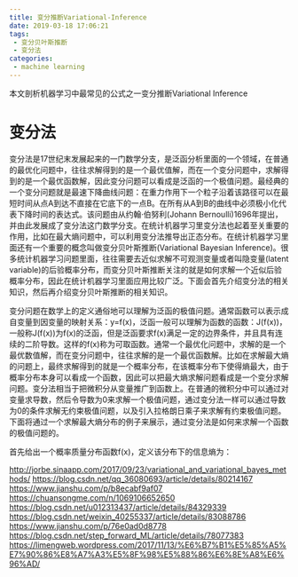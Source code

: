 ```yaml
---
title: 变分推断Variational-Inference
date: 2019-03-18 17:06:21
tags:
 - 变分贝叶斯推断
 - 变分法
categories:
 - machine learning
---
```

本文剖析机器学习中最常见的公式之一变分推断Variational Inference
<!--more-->
# 变分法
变分法是17世纪末发展起来的一门数学分支，是泛函分析里面的一个领域，在普通的最优化问题中，往往求解得到的是一个最优值解，而在一个变分问题中，求解得到的是一个最优函数解，因此变分问题可以看成是泛函的一个极值问题。最经典的一个变分问题就是最速下降曲线问题：在重力作用下一个粒子沿着该路径可以在最短时间从点A到达不直接在它底下的一点B。在所有从A到B的曲线中必须极小化代表下降时间的表达式。该问题由从约翰·伯努利(Johann Bernoulli)1696年提出，并由此发展成了变分法这门数学分支。在统计机器学习里变分法也起着至关重要的作用，比如在最大熵问题中，可以利用变分法推导出正态分布。在统计机器学习里面还有一个重要的概念叫做变分贝叶斯推断(Variational Bayesian Inference)。很多统计机器学习问题里面，往往需要去近似求解不可观测变量或者叫隐变量(latent variable)的后验概率分布，而变分贝叶斯推断关注的就是如何求解一个近似后验概率分布，因此在统计机器学习里面应用比较广泛。下面会首先介绍变分法的相关知识，然后再介绍变分贝叶斯推断的相关知识。

变分问题在数学上的定义通俗地可以理解为泛函的极值问题。通常函数可以表示成自变量到因变量的映射关系：y=f(x)，泛函一般可以理解为函数的函数：J(f(x))，一般称J(f(x))为f(x)的泛函，但是泛函要求f(x)满足一定的边界条件，并且具有连续的二阶导数。这样的f(x)称为可取函数。通常一个最优化问题中，求解的是一个最优数值解，而在变分问题中，往往求解的是一个最优函数解。比如在求解最大熵的问题上，最终求解得到的就是一个概率分布，在该概率分布下使得熵最大，由于概率分布本身可以看成一个函数，因此可以把最大熵求解问题看成是一个变分求解问题。变分法相当于把微积分从变量推广到函数上。在普通的微积分中可以通过对变量求导数，然后令导数为0来求解一个极值问题，通过变分法一样可以通过导数为0的条件求解无约束极值问题，以及引入拉格朗日乘子来求解有约束极值问题。下面将通过一个求解最大熵分布的例子来展示，通过变分法是如何来求解一个函数的极值问题的。

首先给出一个概率质量分布函数f(x)，定义该分布下的信息熵为：

http://jorbe.sinaapp.com/2017/09/23/variational_and_variational_bayes_methods/
https://blog.csdn.net/qq_36080693/article/details/80214167
https://www.jianshu.com/p/b8ecabf9af07
https://chuansongme.com/n/1069106652650
https://blog.csdn.net/u012313437/article/details/84329339
https://blog.csdn.net/weixin_40255337/article/details/83088786
https://www.jianshu.com/p/76e0ad0d8778
https://blog.csdn.net/step_forward_ML/article/details/78077383
https://limengweb.wordpress.com/2017/11/13/%E6%B7%B1%E5%85%A5%E7%90%86%E8%A7%A3%E5%8F%98%E5%88%86%E6%8E%A8%E6%96%AD/
